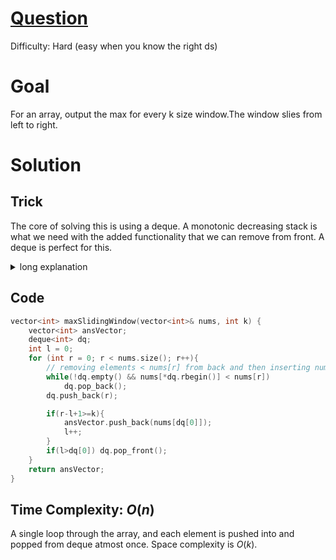 # [Question](https://leetcode.com/problems/sliding-window-maximum/)
Difficulty: Hard (easy when you know the right ds)
# Goal
For an array, output the max for every k size window.The window slies from left to right.
# Solution
## Trick
The core of solving this is using a deque.
A monotonic decreasing stack is what we need with the added functionality that we can remove from front. A deque is perfect for this.
<details>
<summary>long explanation</summary>
Basically, in each window we want to keep track of max elem. And also when this max elem leaves the window, we want the new max elem.
So what we do is, in the deque we add the elements of our array one by one. Let's say [1,3,-1,-3,5,3,6,7] is our array. Now we add 1, then we add 3. But now because 3 is greater than 1, we can disregard 1 because it will never be the max. so our deque will go from [1] to [1, 3] to [3]. Then we add -1. deque = [3, -1]. Then we add -3. deque = [3, -1, -3]. Now because adding 5 would make our deque length > window size. We remove 3 then add 5. [-1, -3, 5]. But now -1, -3 don't have any significance as 5 is greater than both. so our deque becomes [5]. Notice here that in each step our final deque ([1], [3], [3, -1], [3, -1, 3], [5]) , the dq[0] is storing the max element of particular window in step. Now we can only add this dq[0] to our answer vector when thw window in our step matches with the window size. We can do this using r and l pointers. 
</details>

## Code
```cpp
vector<int> maxSlidingWindow(vector<int>& nums, int k) {
    vector<int> ansVector;
    deque<int> dq;
    int l = 0;
    for (int r = 0; r < nums.size(); r++){
        // removing elements < nums[r] from back and then inserting nums[r] in back
        while(!dq.empty() && nums[*dq.rbegin()] < nums[r])
            dq.pop_back();
        dq.push_back(r);

        if(r-l+1>=k){
            ansVector.push_back(nums[dq[0]]);
            l++;
        }
        if(l>dq[0]) dq.pop_front();
    }
    return ansVector;
}
```
## Time Complexity: $O(n)$
A single loop through the array, and each element is pushed into and popped from deque atmost once. Space complexity is $O(k)$.